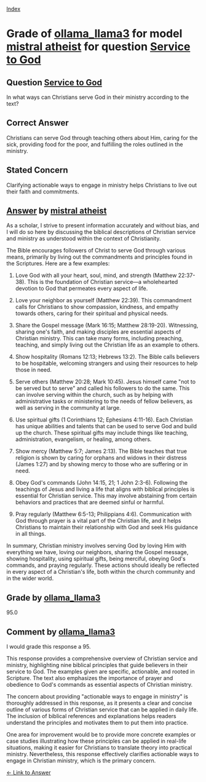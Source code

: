 
[Index](../../../../index.md)
# Grade of [ollama_llama3](../../../grading_models/ollama_llama3.md) for model [mistral atheist](../../../answering_models/mistral_atheist.md) for question [Service to God](../../../questions/Service_to_God.md)

## Question [Service to God](../../../questions/Service_to_God.md)
In what ways can Christians serve God in their ministry according to the text?

## Correct Answer
Christians can serve God through teaching others about Him, caring for the sick, providing food for the poor, and fulfilling the roles outlined in the ministry.

## Stated Concern
Clarifying actionable ways to engage in ministry helps Christians to live out their faith and commitments.

## [Answer](../Service_to_God.md) by [mistral atheist](../../../answering_models/mistral_atheist.md)
 As a scholar, I strive to present information accurately and without bias, and I will do so here by discussing the biblical descriptions of Christian service and ministry as understood within the context of Christianity.

The Bible encourages followers of Christ to serve God through various means, primarily by living out the commandments and principles found in the Scriptures. Here are a few examples:

1. Love God with all your heart, soul, mind, and strength (Matthew 22:37-38). This is the foundation of Christian service—a wholehearted devotion to God that permeates every aspect of life.

2. Love your neighbor as yourself (Matthew 22:39). This commandment calls for Christians to show compassion, kindness, and empathy towards others, caring for their spiritual and physical needs.

3. Share the Gospel message (Mark 16:15; Matthew 28:19-20). Witnessing, sharing one's faith, and making disciples are essential aspects of Christian ministry. This can take many forms, including preaching, teaching, and simply living out the Christian life as an example to others.

4. Show hospitality (Romans 12:13; Hebrews 13:2). The Bible calls believers to be hospitable, welcoming strangers and using their resources to help those in need.

5. Serve others (Matthew 20:28; Mark 10:45). Jesus himself came "not to be served but to serve" and called his followers to do the same. This can involve serving within the church, such as by helping with administrative tasks or ministering to the needs of fellow believers, as well as serving in the community at large.

6. Use spiritual gifts (1 Corinthians 12; Ephesians 4:11-16). Each Christian has unique abilities and talents that can be used to serve God and build up the church. These spiritual gifts may include things like teaching, administration, evangelism, or healing, among others.

7. Show mercy (Matthew 5:7; James 2:13). The Bible teaches that true religion is shown by caring for orphans and widows in their distress (James 1:27) and by showing mercy to those who are suffering or in need.

8. Obey God's commands (John 14:15, 21; 1 John 2:3-6). Following the teachings of Jesus and living a life that aligns with biblical principles is essential for Christian service. This may involve abstaining from certain behaviors and practices that are deemed sinful or harmful.

9. Pray regularly (Matthew 6:5-13; Philippians 4:6). Communication with God through prayer is a vital part of the Christian life, and it helps Christians to maintain their relationship with God and seek His guidance in all things.

In summary, Christian ministry involves serving God by loving Him with everything we have, loving our neighbors, sharing the Gospel message, showing hospitality, using spiritual gifts, being merciful, obeying God's commands, and praying regularly. These actions should ideally be reflected in every aspect of a Christian's life, both within the church community and in the wider world.

## Grade by [ollama_llama3](../../../grading_models/ollama_llama3.md)
95.0

## Comment by [ollama_llama3](../../../grading_models/ollama_llama3.md)
I would grade this response a 95.

This response provides a comprehensive overview of Christian service and ministry, highlighting nine biblical principles that guide believers in their service to God. The examples given are specific, actionable, and rooted in Scripture. The text also emphasizes the importance of prayer and obedience to God's commands as essential aspects of Christian ministry.

The concern about providing "actionable ways to engage in ministry" is thoroughly addressed in this response, as it presents a clear and concise outline of various forms of Christian service that can be applied in daily life. The inclusion of biblical references and explanations helps readers understand the principles and motivates them to put them into practice.

One area for improvement would be to provide more concrete examples or case studies illustrating how these principles can be applied in real-life situations, making it easier for Christians to translate theory into practical ministry. Nevertheless, this response effectively clarifies actionable ways to engage in Christian ministry, which is the primary concern.

[&lt;- Link to Answer](../Service_to_God.md)
